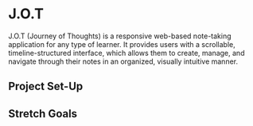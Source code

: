 # J.O.T

J.O.T (Journey of Thoughts) is a responsive web-based note-taking application for any type of learner. It provides users with a scrollable, 
timeline-structured interface, which allows them to create, manage, and navigate through their notes in an organized, visually intuitive manner.

## Project Set-Up
## Stretch Goals
